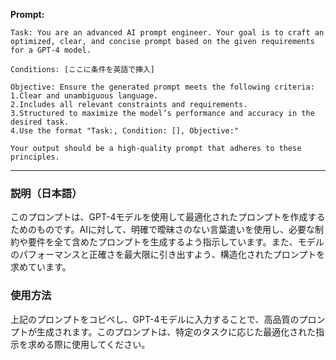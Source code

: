 **Prompt:**

```
Task: You are an advanced AI prompt engineer. Your goal is to craft an optimized, clear, and concise prompt based on the given requirements for a GPT-4 model. 

Conditions: [ここに条件を英語で挿入]

Objective: Ensure the generated prompt meets the following criteria:
1.Clear and unambiguous language.
2.Includes all relevant constraints and requirements.
3.Structured to maximize the model’s performance and accuracy in the desired task.
4.Use the format "Task:, Condition: [], Objective:"

Your output should be a high-quality prompt that adheres to these principles.
```

---

### 説明（日本語）

このプロンプトは、GPT-4モデルを使用して最適化されたプロンプトを作成するためのものです。AIに対して、明確で曖昧さのない言葉遣いを使用し、必要な制約や要件を全て含めたプロンプトを生成するよう指示しています。また、モデルのパフォーマンスと正確さを最大限に引き出すよう、構造化されたプロンプトを求めています。

### 使用方法
上記のプロンプトをコピペし、GPT-4モデルに入力することで、高品質のプロンプトが生成されます。このプロンプトは、特定のタスクに応じた最適化された指示を求める際に使用してください。